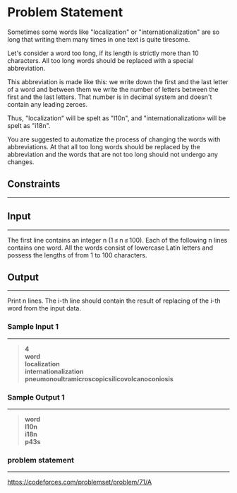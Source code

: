 
# Problem Statement
Sometimes some words like "localization" or "internationalization" are so long that writing them many times in one text is quite tiresome.

Let's consider a word too long, if its length is strictly more than 10 characters. All too long words should be replaced with a special abbreviation.

This abbreviation is made like this: we write down the first and the last letter of a word and between them we write the number of letters between the first and the last letters. That number is in decimal system and doesn't contain any leading zeroes.

Thus, "localization" will be spelt as "l10n", and "internationalization» will be spelt as "i18n".

You are suggested to automatize the process of changing the words with abbreviations. At that all too long words should be replaced by the abbreviation and the words that are not too long should not undergo any changes.

## Constraints
---


## Input
----
The first line contains an integer n (1 ≤ n ≤ 100). Each of the following n lines contains one word. All the words consist of lowercase Latin letters and possess the lengths of from 1 to 100 characters.

## Output
---
Print n lines. The i-th line should contain the result of replacing of the i-th word from the input data.



### Sample Input 1
----
> **4\
word\
localization\
internationalization\
pneumonoultramicroscopicsilicovolcanoconiosis**

### Sample Output  1
----
> **word\
l10n\
i18n\
p43s**


### problem statement
---
https://codeforces.com/problemset/problem/71/A
